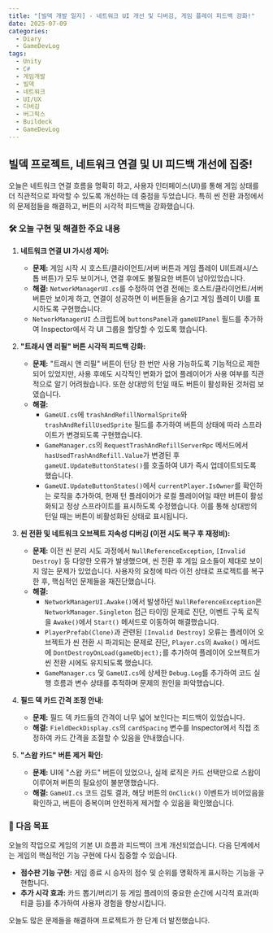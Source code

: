 ```yaml
---
title: "[빌덱 개발 일지] - 네트워크 UI 개선 및 디버깅, 게임 플레이 피드백 강화!"
date: 2025-07-09
categories:
  - Diary
  - GameDevLog
tags:
  - Unity
  - C#
  - 게임개발
  - 빌덱
  - 네트워크
  - UI/UX
  - 디버깅
  - 버그픽스
  - Buildeck
  - GameDevLog
---
```


## 빌덱 프로젝트, 네트워크 연결 및 UI 피드백 개선에 집중!

오늘은 네트워크 연결 흐름을 명확히 하고, 사용자 인터페이스(UI)를 통해 게임 상태를 더 직관적으로 파악할 수 있도록 개선하는 데 중점을 두었습니다. 특히 씬 전환 과정에서의 문제점들을 해결하고, 버튼의 시각적 피드백을 강화했습니다.

### 🛠️ 오늘 구현 및 해결한 주요 내용

1.  **네트워크 연결 UI 가시성 제어:**
    *   **문제:** 게임 시작 시 호스트/클라이언트/서버 버튼과 게임 플레이 UI(트래시/스톱 버튼)가 모두 보이거나, 연결 후에도 불필요한 버튼이 남아있었습니다.
    *   **해결:** `NetworkManagerUI.cs`를 수정하여 연결 전에는 호스트/클라이언트/서버 버튼만 보이게 하고, 연결이 성공하면 이 버튼들을 숨기고 게임 플레이 UI를 표시하도록 구현했습니다.
    *   `NetworkManagerUI` 스크립트에 `buttonsPanel`과 `gameUIPanel` 필드를 추가하여 Inspector에서 각 UI 그룹을 할당할 수 있도록 했습니다.

2.  **"트래시 앤 리필" 버튼 시각적 피드백 강화:**
    *   **문제:** "트래시 앤 리필" 버튼이 턴당 한 번만 사용 가능하도록 기능적으로 제한되어 있었지만, 사용 후에도 시각적인 변화가 없어 플레이어가 사용 여부를 직관적으로 알기 어려웠습니다. 또한 상대방의 턴일 때도 버튼이 활성화된 것처럼 보였습니다.
    *   **해결:**
        *   `GameUI.cs`에 `trashAndRefillNormalSprite`와 `trashAndRefillUsedSprite` 필드를 추가하여 버튼의 상태에 따라 스프라이트가 변경되도록 구현했습니다.
        *   `GameManager.cs`의 `RequestTrashAndRefillServerRpc` 메서드에서 `hasUsedTrashAndRefill.Value`가 변경된 후 `gameUI.UpdateButtonStates()`를 호출하여 UI가 즉시 업데이트되도록 했습니다.
        *   `GameUI.UpdateButtonStates()`에서 `currentPlayer.IsOwner`를 확인하는 로직을 추가하여, 현재 턴 플레이어가 로컬 플레이어일 때만 버튼이 활성화되고 정상 스프라이트를 표시하도록 수정했습니다. 이를 통해 상대방의 턴일 때는 버튼이 비활성화된 상태로 표시됩니다.

3.  **씬 전환 및 네트워크 오브젝트 지속성 디버깅 (이전 시도 복구 후 재정비):**
    *   **문제:** 이전 씬 분리 시도 과정에서 `NullReferenceException`, `[Invalid Destroy]` 등 다양한 오류가 발생했으며, 씬 전환 후 게임 요소들이 제대로 보이지 않는 문제가 있었습니다. 사용자의 요청에 따라 이전 상태로 프로젝트를 복구한 후, 핵심적인 문제들을 재진단했습니다.
    *   **해결:**
        *   `NetworkManagerUI.Awake()`에서 발생하던 `NullReferenceException`은 `NetworkManager.Singleton` 접근 타이밍 문제로 진단, 이벤트 구독 로직을 `Awake()`에서 `Start()` 메서드로 이동하여 해결했습니다.
        *   `PlayerPrefab(Clone)`과 관련된 `[Invalid Destroy]` 오류는 플레이어 오브젝트가 씬 전환 시 파괴되는 문제로 진단, `Player.cs`의 `Awake()` 메서드에 `DontDestroyOnLoad(gameObject);`를 추가하여 플레이어 오브젝트가 씬 전환 시에도 유지되도록 했습니다.
        *   `GameManager.cs` 및 `GameUI.cs`에 상세한 `Debug.Log`를 추가하여 코드 실행 흐름과 변수 상태를 추적하며 문제의 원인을 파악했습니다.

4.  **필드 덱 카드 간격 조정 안내:**
    *   **문제:** 필드 덱 카드들의 간격이 너무 넓어 보인다는 피드백이 있었습니다.
    *   **해결:** `FieldDeckDisplay.cs`의 `cardSpacing` 변수를 Inspector에서 직접 조정하여 카드 간격을 조절할 수 있음을 안내했습니다.

5.  **"스왑 카드" 버튼 제거 확인:**
    *   **문제:** UI에 "스왑 카드" 버튼이 있었으나, 실제 로직은 카드 선택만으로 스왑이 이루어져 버튼의 필요성이 불분명했습니다.
    *   **해결:** `GameUI.cs` 코드 검토 결과, 해당 버튼의 `OnClick()` 이벤트가 비어있음을 확인하고, 버튼이 중복이며 안전하게 제거할 수 있음을 확인했습니다.

### 🚀 다음 목표

오늘의 작업으로 게임의 기본 UI 흐름과 피드백이 크게 개선되었습니다. 다음 단계에서는 게임의 핵심적인 기능 구현에 다시 집중할 수 있습니다.

*   **점수판 기능 구현:** 게임 종료 시 승자의 점수 및 순위를 명확하게 표시하는 기능을 구현합니다.
*   **추가 시각 효과:** 카드 뽑기/버리기 등 게임 플레이의 중요한 순간에 시각적 효과(파티클 등)를 추가하여 사용자 경험을 향상시킵니다.

오늘도 많은 문제들을 해결하며 프로젝트가 한 단계 더 발전했습니다.
